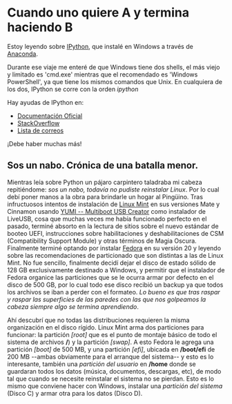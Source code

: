 # Cuando uno quiere A y termina haciendo B


Estoy leyendo sobre [IPython](http://ipython.org/), que instalé en
Windows a través de
[Anaconda](https://store.continuum.io/cshop/anaconda/).

Durante ese viaje me enteré de que Windows tiene dos shells, el más viejo y
limitado es \'cmd.exe\' mientras que el recomendado es \'Windows PowerShell\',
ya que tiene los mismos comandos que Unix. En cualquiera de los dos, IPython se
corre con la orden *ipython*

Hay ayudas de IPython en:

-   [Documentación Oficial](http://ipython.org/documentation.html)
-   [StackOverflow](http://stackoverflow.com/questions/tagged/ipython)
-   [Lista de
    correos](http://mail.scipy.org/mailman/listinfo/ipython-user)

¡Debe haber muchas más!

## Sos un nabo. Crónica de una batalla menor.

Mientras leía sobre Python un pájaro carpintero taladraba mi cabeza
repitiéndome: *sos un nabo, todavía no pudiste reinstalar Linux*. Por lo
cual debí poner manos a la obra para brindarle un hogar al Pingüino.
Tras infructuosos intentos de instalación de [Linux
Mint](http://www.linuxmint.com/) en sus versiones Mate y Cinnamon usando
[YUMI -- Multiboot USB
Creator](http://www.pendrivelinux.com/yumi-multiboot-usb-creator/) como
instalador de LiveUSB, cosa que muchas veces me había funcionado
perfecto en el pasado, terminé absorto en la lectura de sitios sobre el
nuevo estándar de booteo UEFI, instrucciones sobre habilitaciones y
deshabilitaciones de CSM (Compatibility Support Module) y otras términos
de Magia Oscura. Finalmente terminé optando por instalar
[Fedora](https://fedoraproject.org/) en su versión 20 y leyendo sobre
las recomendaciones de particionado que son distintas a las de Linux
Mint. No fue sencillo, finalmente decidí dejar el disco de estado sólido
de 128 GB exclusivamente destinado a Windows, y permitir que el
instalador de Fedora organice las particiones que se le ocurra armar por
defecto en el disco de 500 GB, por lo cual todo ese disco recibió un
backup ya que todos los archivos se iban a perder con el formateo. *Lo
bueno es que tras raspar y raspar las superficies de las paredes con las
que nos golpeamos la cabeza siempre algo se termina aprendiendo*.

Ahí descubrí que no todas las distribuciones requieren la misma organización en
el disco rígido. Linux Mint arma dos particiones para funcionar: la partición
*[root]* que es el punto de montaje básico de todo el sistema de archivos
**/**) y la partición *[swap]*. A esto Fedora le agrega una partición
*[boot]* de 500 MB, y una partición *[efi]*, ubicada en **/boot/efi** de 200 MB
\--ambas obviamente para el arranque del sistema\-- y esto es lo interesante,
también una *partición del usuario* en **/home** donde se guardaran todos los datos
(música, documentos, descargas, etc), de modo tal que cuando se necesite
reinstalar el sistema no se pierdan. Esto es lo mismo que conviene hacer con
Windows, instalar una *partición del sistema* (Disco C) y armar otra para los
datos (Disco D).


